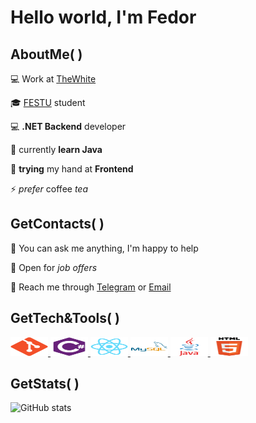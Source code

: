 <h1>Hello world, I'm Fedor</h1>

<h2>AboutMe( )</h2>

  💻 Work at <a target="_blank" href="https://thewhite.ru/">TheWhite</a>
      
  🎓 <a target="_blank" href="https://www.dvgups.ru/">FESTU</a> student
  
  💻 <b>.NET Backend</b> developer
  
  🎯 currently **learn Java**
  
  🎯 **trying** my hand at **Frontend**
  
  ⚡ <i>prefer</i> coffee <i>tea</i>
<h2>GetContacts( )</h2>

  💬 You can ask me anything, I'm happy to help
  
  💼 Open for <i>job offers</i>
  
  📧 Reach me through <a href="https://t.me/FedorIshchenko18">Telegram</a> or <a
                  href="mailto:Fedor.Ishchenko18@gmail.com">Email</a>
                  
<h2>GetTech&Tools( )</h2>
    <a arget="_blank" href="https://git-scm.com/">
        <img src="https://raw.githubusercontent.com/devicons/devicon/master/icons/git/git-original.svg"
             width=60px height=30px
             alt="git">
    </a>
    <a target="_blank" href="https://docs.microsoft.com/en-us/dotnet/csharp/">
        <img src="https://raw.githubusercontent.com/devicons/devicon/master/icons/csharp/csharp-plain.svg"
             width=60px height=30px
             alt="C#"/>
    </a>
    <a target="_blank" href="https://reactjs.org/">
        <img src="https://github.com/devicons/devicon/blob/master/icons/react/react-original.svg"
             width=60px height=30px
             alt="React"/>
    </a>
    <a target="_blank" href="https://www.mysql.com/">
        <img src="https://raw.githubusercontent.com/devicons/devicon/master/icons/mysql/mysql-original-wordmark.svg"
             width=60px height=30px
             alt="SQL">
    </a>
    <a target="_blank" href="https://www.java.com/en/">
        <img src="https://raw.githubusercontent.com/devicons/devicon/master/icons/java/java-original-wordmark.svg"
             width=60px height=30px
             alt="Java">
    </a>
    <a target="_blank" href="https://developer.mozilla.org/en-US/docs/Web/HTML">
        <img src="https://raw.githubusercontent.com/devicons/devicon/master/icons/html5/html5-original-wordmark.svg"
             width=60px height=30px
             lt="HTML">
    </a>

<h2>GetStats( )</h2>

![GitHub stats](https://github-readme-stats.vercel.app/api?username=WelcomeDev&show_icons=true&theme=tokyonight)
